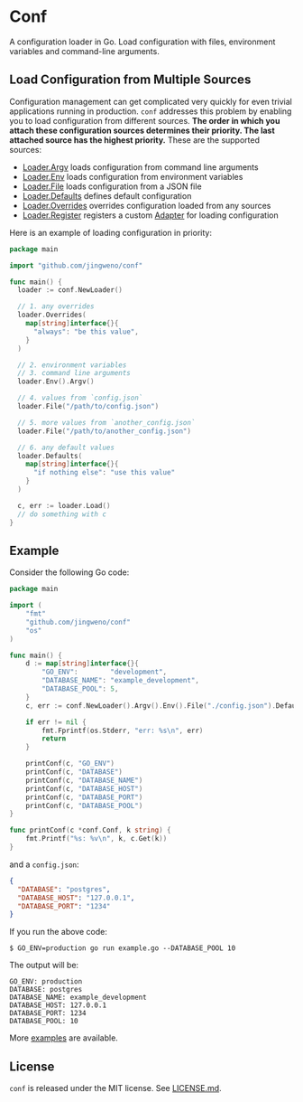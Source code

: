 Conf
====

A configuration loader in Go. Load configuration with files, environment variables and command-line arguments.

## Load Configuration from Multiple Sources

Configuration management can get complicated very quickly for even trivial applications running in production.
`conf` addresses this problem by enabling you to load configuration from different sources.
**The order in which you attach these configuration sources determines their priority. The last attached source has the highest priority.**
These are the supported sources:

* [Loader.Argv](http://godoc.org/github.com/jingweno/conf#Loader.Argv) loads configuration from command line arguments
* [Loader.Env](http://godoc.org/github.com/jingweno/conf#Loader.Env) loads configuration from environment variables
* [Loader.File](http://godoc.org/github.com/jingweno/conf#Loader.File) loads configuration from a JSON file
* [Loader.Defaults](http://godoc.org/github.com/jingweno/conf#Loader.Defaults) defines default configuration
* [Loader.Overrides](http://godoc.org/github.com/jingweno/conf#Loader.Overrides) overrides configuration loaded from any sources
* [Loader.Register](http://godoc.org/github.com/jingweno/conf#Loader.Register) registers a custom [Adapter](http://godoc.org/github.com/jingweno/conf#Adapter) for loading configuration

Here is an example of loading configuration in priority:

```go
package main

import "github.com/jingweno/conf"

func main() {
  loader := conf.NewLoader()

  // 1. any overrides
  loader.Overrides(
    map[string]interface{}{
      "always": "be this value",
    }
  )

  // 2. environment variables
  // 3. command line arguments
  loader.Env().Argv()

  // 4. values from `config.json`
  loader.File("/path/to/config.json")

  // 5. more values from `another_config.json`
  loader.File("/path/to/another_config.json")

  // 6. any default values
  loader.Defaults(
    map[string]interface{}{
      "if nothing else": "use this value"
    }
  )

  c, err := loader.Load()
  // do something with c
}
```

## Example

Consider the following Go code:

```go
package main

import (
	"fmt"
	"github.com/jingweno/conf"
	"os"
)

func main() {
	d := map[string]interface{}{
		"GO_ENV":        "development",
		"DATABASE_NAME": "example_development",
		"DATABASE_POOL": 5,
	}
	c, err := conf.NewLoader().Argv().Env().File("./config.json").Defaults(d).Load()

	if err != nil {
		fmt.Fprintf(os.Stderr, "err: %s\n", err)
		return
	}

	printConf(c, "GO_ENV")
	printConf(c, "DATABASE")
	printConf(c, "DATABASE_NAME")
	printConf(c, "DATABASE_HOST")
	printConf(c, "DATABASE_PORT")
	printConf(c, "DATABASE_POOL")
}

func printConf(c *conf.Conf, k string) {
	fmt.Printf("%s: %v\n", k, c.Get(k))
}
```
and a `config.json`:

```json
{
  "DATABASE": "postgres",
  "DATABASE_HOST": "127.0.0.1",
  "DATABASE_PORT": "1234"
}
```

If you run the above code:

```plain
$ GO_ENV=production go run example.go --DATABASE_POOL 10
```

The output will be:

```plain
GO_ENV: production
DATABASE: postgres
DATABASE_NAME: example_development
DATABASE_HOST: 127.0.0.1
DATABASE_PORT: 1234
DATABASE_POOL: 10
```

More [examples](https://github.com/jingweno/conf/tree/master/examples) are available.

## License

`conf` is released under the MIT license. See [LICENSE.md](https://github.com/jingweno/conf/blob/master/LICENSE.md).
